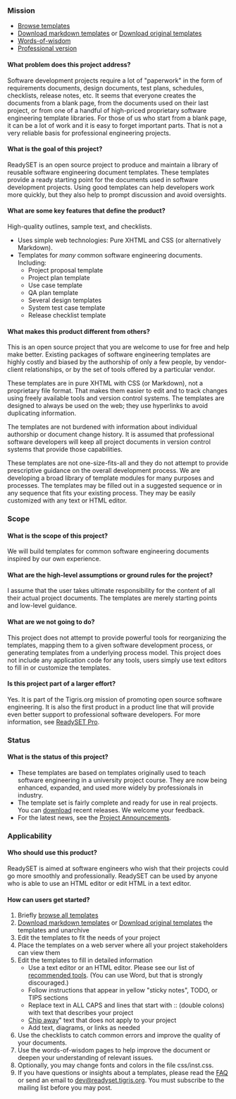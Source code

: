 <!-- markdownlint-disable-next-line first-line-h1  -->
### Mission

- [Browse templates](https://github.com/bike-bill/readyset-markdown)
- [Download markdown templates](https://github.com/bike-bill/readyset-markdown)
  or [Download original templates](https://web.archive.org/web/20200701142616/http://readyset.tigris.org/servlets/ProjectDocumentList)
- [Words-of-wisdom](https://web.archive.org/web/20200701142616/http://readyset.tigris.org/words-of-wisdom/)
- [Professional version](http://www.readysetpro.com/)

#### What problem does this project address?

Software development projects require a lot of "paperwork" in the
form of requirements documents, design documents, test plans,
schedules, checklists, release notes, etc. It seems that everyone
creates the documents from a blank page, from the documents used on
their last project, or from one of a handful of high-priced
proprietary software engineering template libraries. For those of us
who start from a blank page, it can be a lot of work and it is easy
to forget important parts. That is not a very reliable basis for
professional engineering projects.

#### What is the goal of this project?

ReadySET is an open source project to produce and maintain a library
of reusable software engineering document templates. These templates
provide a ready starting point for the documents used in software
development projects. Using good templates can help developers work
more quickly, but they also help to prompt discussion and
avoid oversights.

#### What are some key features that define the product?

High-quality outlines, sample text, and checklists.

- Uses simple web technologies: Pure XHTML and CSS (or alternatively Markdown).
- Templates for _many_ common software engineering documents. Including:
  - Project proposal template
  - Project plan template
  - Use case template
  - QA plan template
  - Several design templates
  - System test case template
  - Release checklist template

#### What makes this product different from others?

This is an open source project that you are welcome to use for free
and help make better. Existing packages of software engineering
templates are highly costly and biased by the authorship of only a
few people, by vendor-client relationships, or by the set of tools
offered by a particular vendor.

These templates are in pure XHTML with CSS (or Markdown), not a proprietary
file format. That makes them easier to edit and to track changes
using freely available tools and version control systems. The
templates are designed to always be used on the web; they use
hyperlinks to avoid duplicating information.

The templates are not burdened with information about individual
authorship or document change history. It is assumed that
professional software developers will keep all project documents in
version control systems that provide those capabilities.

These templates are not one-size-fits-all and they do not attempt to
provide prescriptive guidance on the overall development process. We
are developing a broad library of template modules for many purposes
and processes. The templates may be filled out in a suggested
sequence or in any sequence that fits your existing process. They
may be easily customized with any text or HTML editor.

### Scope

#### What is the scope of this project?

We will build templates for common software engineering documents
inspired by our own experience.

#### What are the high-level assumptions or ground rules for the project?

I assume that the user takes ultimate responsibility for the content
of all their actual project documents. The templates are merely
starting points and low-level guidance.

#### What are we not going to do?

This project does not attempt to provide powerful tools for
reorganizing the templates, mapping them to a given software
development process, or generating templates from a underlying
process model. This project does not include any application code
for any tools, users simply use text editors to fill in or customize
the templates.

#### Is this project part of a larger effort?

Yes. It is part of the Tigris.org mission of promoting open source
software engineering. It is also the first product in a product line
that will provide even better support to professional
software developers. For more information, see
[ReadySET Pro](http://www.readysetpro.com).

### Status

#### What is the status of this project?

- These templates are based on templates originally used to teach
  software engineering in a university project course. They are now
  being enhanced, expanded, and used more widely by professionals
  in industry.
- The template set is fairly complete and ready for use in real projects.
  You can [download](https://web.archive.org/web/20200701142616/http://readyset.tigris.org/servlets/ProjectDocumentList)
  recent releases. We welcome your feedback.
- For the latest news, see the
  [Project Announcements](https://web.archive.org/web/20200701142616/http://readyset.tigris.org/servlets/ProjectNewsList).

### Applicability

#### Who should use this product?

ReadySET is aimed at software engineers who wish that their projects
could go more smoothly and professionally. ReadySET can be used by
anyone who is able to use an HTML editor or edit HTML in a
text editor.

#### How can users get started?

1. Briefly [browse all templates](https://github.com/bike-bill/readyset-markdown)
2. [Download markdown templates](https://github.com/bike-bill/readyset-markdown)
   or [Download original templates](https://web.archive.org/web/20200701142616/http://readyset.tigris.org/servlets/ProjectDocumentList)
   the templates and unarchive
3. Edit the templates to fit the needs of your project
4. Place the templates on a web server where all your project
   stakeholders can view them
5. Edit the templates to fill in detailed information
   - Use a text editor or an HTML editor. Please see our list of
     [recommended tools](docs/recommended-tools). (You can
     use Word, but that is strongly discouraged.)
   - Follow instructions that appear in yellow "sticky notes", TODO, or TIPS
     sections
   - Replace text in ALL CAPS and lines that start with :: (double colons)
     with text that describes your project
   - [Chip away](docs/faq.html#chipaway)" text that does not
     apply to your project
   - Add text, diagrams, or links as needed
6. Use the checklists to catch common errors and improve the
   quality of your documents.
7. Use the words-of-wisdom pages to help improve the document or
   deepen your understanding of relevant issues.
8. Optionally, you may change fonts and colors in the
   file css/inst.css.
9. If you have questions or insights about a templates, please read
   the [FAQ](docs/faq.html) or send an email to
   <dev@readyset.tigris.org>. You must subscribe to the mailing
   list before you may post.
